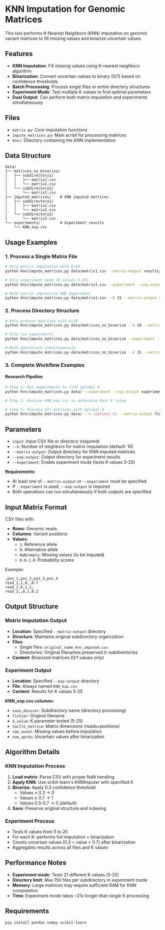 # KNN Imputation for Genomic Matrices

This tool performs K-Nearest Neighbors (KNN) imputation on genomic variant matrices to fill missing values and binarize uncertain values.

## Features

- **KNN Imputation**: Fill missing values using K-nearest neighbors algorithm
- **Binarization**: Convert uncertain values to binary (0/1) based on confidence thresholds
- **Batch Processing**: Process single files or entire directory structures
- **Experiment Mode**: Test multiple K values to find optimal parameters
- **Dual Output**: Can perform both matrix imputation and experiments simultaneously

## Files

- `matrix.py`: Core imputation functions
- `impute_matrices.py`: Main script for processing matrices
- `Knn/`: Directory containing the KNN implementation

## Data Structure

```
data/
├── matrices_no_binarize/   
│   ├── subdirectory1/
│   │   ├── matrix1.csv
│   │   └── matrix2.csv
│   └── subdirectory2/
│       └── matrix3.csv
├── imputed_matrices/    # KNN imputed matrices
│   ├── subdirectory1/
│   │   ├── matrix1.csv
│   │   └── matrix2.csv
│   └── subdirectory2/
│       └── matrix3.csv
└── experiments/         # Experiment results
    └── KNN_exp.csv
```

## Usage Examples

### 1. Process a Single Matrix File

```bash
# Only matrix imputation with K=10
python Knn/impute_matrices.py data/matrix1.csv --matrix-output results/imputed/

# Only experiment mode (K values 5-25)
python Knn/impute_matrices.py data/matrix1.csv --experiment --exp-output results/experiments/

# Both matrix imputation AND experiment
python Knn/impute_matrices.py data/matrix1.csv --k 15 --matrix-output results/imputed/ --experiment --exp-output results/experiments/
```

### 2. Process Directory Structure

```bash
# Only process matrices with K=10
python Knn/impute_matrices.py data/matrices_no_binarize --k 10 --matrix-output data/imputed_matrices/

# Only run experiments
python Knn/impute_matrices.py data/matrices_no_binarize --experiment --exp-output data/experiments/

# Both operations simultaneously
python Knn/impute_matrices.py data/matrices_no_binarize --k 15 --matrix-output data/imputed_matrices/ --experiment --exp-output data/experiments/
```

### 3. Complete Workflow Examples

#### Research Pipeline
```bash
# Step 1: Run experiments to find optimal K
python Knn/impute_matrices.py data/ --experiment --exp-output experiments/

# Step 2: Analyze KNN_exp.csv to determine best K value

# Step 3: Process all matrices with optimal K
python Knn/impute_matrices.py data/ --k [optimal_k] --matrix-output final_matrices/
```

## Parameters

- `input`: Input CSV file or directory (required)
- `--k`: Number of neighbors for matrix imputation (default: 10)
- `--matrix-output`: Output directory for KNN imputed matrices
- `--exp-output`: Output directory for experiment results
- `--experiment`: Enable experiment mode (tests K values 5-25)

**Requirements:**
- At least one of `--matrix-output` or `--experiment` must be specified
- If `--experiment` is used, `--exp-output` is required
- Both operations can run simultaneously if both outputs are specified

## Input Matrix Format

CSV files with:
- **Rows**: Genomic reads
- **Columns**: Variant positions  
- **Values**: 
  - `1`: Reference allele
  - `0`: Alternative allele
  - `NaN/empty`: Missing values (to be imputed)
  - `0.0-1.0`: Probability scores

Example:
```csv
,pos_1,pos_2,pos_3,pos_4
read_1,1,0,,0.7
read_2,0,1,1,
read_3,,0,1,0.2
```

## Output Structure

### Matrix Imputation Output
- **Location**: Specified `--matrix-output` directory
- **Structure**: Maintains original subdirectory organization
- **Files**: 
  - Single files: `original_name_knn_imputed.csv`
  - Directories: Original filenames preserved in subdirectories
- **Content**: Binarized matrices (0/1 values only)

### Experiment Output
- **Location**: Specified `--exp-output` directory  
- **File**: Always named `KNN_exp.csv`
- **Content**: Results for K values 5-25

**KNN_exp.csv columns:**
- `sous_dossier`: Subdirectory name (directory processing)
- `fichier`: Original filename
- `k_value`: K parameter tested (5-25)
- `taille_matrice`: Matrix dimensions (reads×positions)
- `nan_avant`: Missing values before imputation
- `nan_après`: Uncertain values after binarization

## Algorithm Details

### KNN Imputation Process
1. **Load matrix**: Parse CSV with proper NaN handling
2. **Apply KNN**: Use scikit-learn's KNNImputer with specified K
3. **Binarize**: Apply 0.3 confidence threshold
   - Values ≤ 0.3 → 0
   - Values ≥ 0.7 → 1  
   - Values 0.3-0.7 → 0 (default)
4. **Save**: Preserve original structure and indexing

### Experiment Process
- Tests K values from 5 to 25
- For each K: performs full imputation + binarization
- Counts uncertain values (0.3 < value < 0.7) after binarization
- Aggregates results across all files and K values

## Performance Notes

- **Experiment mode**: Tests 21 different K values (5-25)
- **Directory limit**: Max 150 files per subdirectory in experiment mode
- **Memory**: Large matrices may require sufficient RAM for KNN computation
- **Time**: Experiment mode takes ~21x longer than single K processing

## Requirements

```bash
pip install pandas numpy scikit-learn
```
